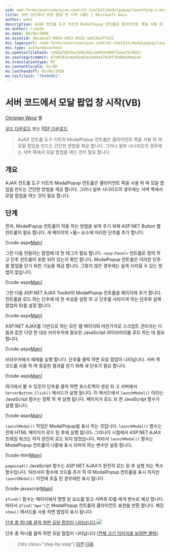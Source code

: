 ```yaml
---
uid: web-forms/overview/ajax-control-toolkit/modalpopup/launching-a-modal-popup-window-from-server-code-vb
title: 서버 코드에서 모달 팝업 창 시작 (VB) | Microsoft Docs
author: wenz
description: AJAX 컨트롤 도구 키트의 ModalPopup 컨트롤은 클라이언트 쪽을 사용 하 여 모달 팝업을 만드는 간단한 방법을 제공 합니다. 그러나 일부 시나리오에서는
ms.author: riande
ms.date: 06/02/2008
ms.assetid: 36ca81d7-906d-4db2-952b-add18a4ff421
msc.legacyurl: /web-forms/overview/ajax-control-toolkit/modalpopup/launching-a-modal-popup-window-from-server-code-vb
msc.type: authoredcontent
ms.openlocfilehash: 1368a78d35ac6461bbc2e852e468f42eef2c0d2c
ms.sourcegitcommit: e7e91932a6e91a63e2e46417626f39d6b244a3ab
ms.translationtype: MT
ms.contentlocale: ko-KR
ms.lasthandoff: 03/06/2020
ms.locfileid: "78496961"
---
```

# <a name="launching-a-modal-popup-window-from-server-code-vb"></a>서버 코드에서 모달 팝업 창 시작(VB)

[Christian Wenz](https://github.com/wenz) 별

[코드 다운로드](https://download.microsoft.com/download/2/4/0/24052038-f942-4336-905b-b60ae56f0dd5/ModalPopup1.vb.zip) 또는 [PDF 다운로드](https://download.microsoft.com/download/b/6/a/b6ae89ee-df69-4c87-9bfb-ad1eb2b23373/modalpopup1VB.pdf)

> AJAX 컨트롤 도구 키트의 ModalPopup 컨트롤은 클라이언트 쪽을 사용 하 여 모달 팝업을 만드는 간단한 방법을 제공 합니다. 그러나 일부 시나리오의 경우에는 서버 쪽에서 모달 팝업을 여는 것이 필요 합니다.

## <a name="overview"></a>개요

AJAX 컨트롤 도구 키트의 ModalPopup 컨트롤은 클라이언트 쪽을 사용 하 여 모달 팝업을 만드는 간단한 방법을 제공 합니다. 그러나 일부 시나리오의 경우에는 서버 쪽에서 모달 팝업을 여는 것이 필요 합니다.

## <a name="steps"></a>단계

먼저, ModalPopup 컨트롤이 작동 하는 방법을 보여 주기 위해 ASP.NET Button 웹 컨트롤이 필요 합니다. 새 페이지의 &lt;폼&gt; 요소에 이러한 단추를 추가 합니다.

[!code-aspx[Main](launching-a-modal-popup-window-from-server-code-vb/samples/sample1.aspx)]

그런 다음 만들려는 팝업에 대 한 태그가 필요 합니다. `<asp:Panel>` 컨트롤로 정의 하 고 단추 컨트롤이 포함 되어 있는지 확인 합니다. ModalPopup 컨트롤은 이러한 단추를 팝업을 닫기 위한 기능을 제공 합니다. 그렇지 않은 경우에는 쉽게 사라질 수 있는 방법이 없습니다.

[!code-aspx[Main](launching-a-modal-popup-window-from-server-code-vb/samples/sample2.aspx)]

그런 다음 ASP.NET AJAX Toolkit의 ModalPopup 컨트롤을 페이지에 추가 합니다. 컨트롤을 로드 하는 단추에 대 한 속성을 설정 하 고 단추를 사라지게 하는 단추와 실제 팝업의 ID를 설정 합니다.

[!code-aspx[Main](launching-a-modal-popup-window-from-server-code-vb/samples/sample3.aspx)]

ASP.NET AJAX를 기반으로 하는 모든 웹 페이지와 마찬가지로 스크립트 관리자는 다음과 같은 다양 한 대상 브라우저에 필요한 JavaScript 라이브러리를 로드 하는 데 필요 합니다.

[!code-aspx[Main](launching-a-modal-popup-window-from-server-code-vb/samples/sample4.aspx)]

브라우저에서 예제를 실행 합니다. 단추를 클릭 하면 모달 팝업이 나타납니다. 서버 쪽 코드를 사용 하 여 동일한 결과를 얻기 위해 새 단추가 필요 합니다.

[!code-aspx[Main](launching-a-modal-popup-window-from-server-code-vb/samples/sample5.aspx)]

여기에서 볼 수 있듯이 단추를 클릭 하면 포스트백이 생성 되 고 서버에서 `ServerButton_Click()` 메서드가 실행 됩니다. 이 메서드에서 `launchModal()` 이라는 JavaScript 함수는 정확 하 게 실행 됩니다. 페이지가 로드 되 면 JavaScript 함수가 실행 됩니다.

[!code-aspx[Main](launching-a-modal-popup-window-from-server-code-vb/samples/sample6.aspx)]

`launchModal()` 작업은 ModalPopup을 표시 하는 것입니다. `launchModal()` 함수는 전체 HTML 페이지가 로드 된 후에 실행 됩니다. 그러나이 시점에서 ASP.NET AJAX 프레임 워크는 아직 완전히 로드 되지 않았습니다. 따라서 `launchModal()` 함수는 ModalPopup 컨트롤이 나중에 표시 되어야 하는 변수만 설정 합니다.

[!code-html[Main](launching-a-modal-popup-window-from-server-code-vb/samples/sample7.html)]

`pageLoad()` JavaScript 함수는 ASP.NET AJAX가 완전히 로드 된 후 실행 되는 특수 함수입니다. 따라서이 함수에 코드를 추가 하 여 ModalPopup 컨트롤을 표시 하지만 `launchModal()` 이전에 호출 된 경우에만 표시 됩니다.

[!code-javascript[Main](launching-a-modal-popup-window-from-server-code-vb/samples/sample8.js)]

`$find()` 함수는 페이지에서 명명 된 요소를 찾고 서버측 ID를 매개 변수로 예상 합니다. 따라서 `$find("mpe")`는 ModalPopup 컨트롤의 클라이언트 표현을 반환 합니다. 해당 `show()` 메서드를 사용 하면 팝업이 표시 됩니다.

[단추 중 하나를 클릭 하면 모달 팝업이 나타납니다 ![](launching-a-modal-popup-window-from-server-code-vb/_static/image2.png)](launching-a-modal-popup-window-from-server-code-vb/_static/image1.png)

단추 중 하나를 클릭 하면 모달 팝업이 나타납니다 ([전체 크기 이미지를 보려면 클릭](launching-a-modal-popup-window-from-server-code-vb/_static/image3.png)).

> [!div class="step-by-step"]
> [이전](positioning-a-modalpopup-cs.md)
> [다음](using-modalpopup-with-a-repeater-control-vb.md)
